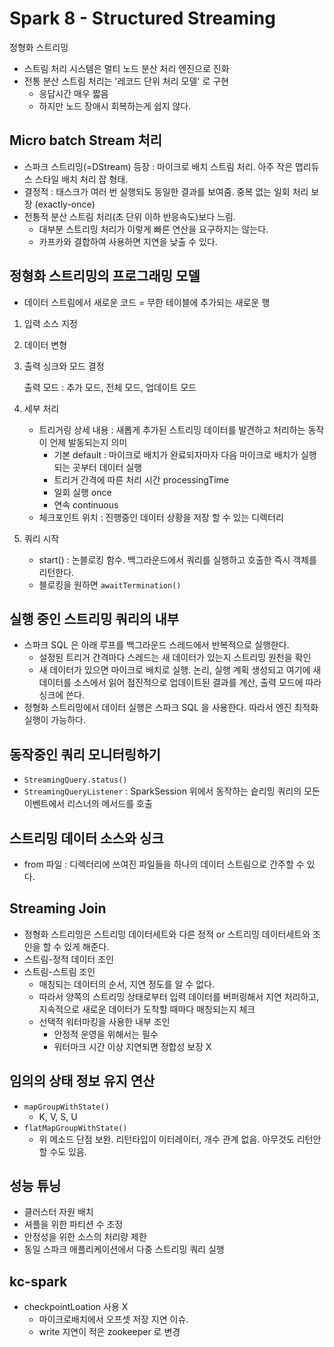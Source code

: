 # Spark 8 - Structured Streaming

정형화 스트리밍

- 스트림 처리 시스템은 멀티 노드 분산 처리 엔진으로 진화
- 전통 분산 스트림 처리는 '레코드 단위 처리 모델' 로 구현
  - 응답시간 매우 짧음
  - 하지만 노드 장애시 회복하는게 쉽지 않다.

## Micro batch Stream 처리

- 스파크 스트리밍(=DStream) 등장 : 마이크로 배치 스트림 처리. 아주 작은 맵리듀스 스타일 배치 처리 잡 형태. 
- 결정적 : 태스크가 여러 번 실행되도 동일한 결과를 보여줌. 중복 없는 일회 처리 보장 (exactly-once)
- 전통적 분산 스트림 처리(초 단위 이하 반응속도)보다 느림.
  - 대부분 스트리밍 처리가 이렇게 빠른 연산을 요구하지는 않는다.
  - 카프카와 결합하여 사용하면 지연을 낮출 수 있다.



## 정형화 스트리밍의 프로그래밍 모델

- 데이터 스트림에서 새로운 코드 = 무한 테이블에 추가되는 새로운 행

1. 입력 소스 지정

2. 데이터 변형

3. 출력 싱크와 모드 결정

   출력 모드 : 추가 모드, 전체 모드, 업데이트 모드

4. 세부 처리

   - 트리거링 상세 내용 : 새롭게 추가된 스트리밍 데이터를 발견하고 처리하는 동작이 언제 발동되는지 의미
     - 기본 default : 마이크로 배치가 완료되자마자 다음 마이크로 배치가 실행되는 곳부터 데이터 실행
     - 트리거 간격에 따른 처리 시간 processingTime
     - 일회 실행 once
     - 연속 continuous
   - 체크포인트 위치 : 진행중인 데이터 상황을 저장 할 수 있는 디렉터리

5. 쿼리 시작

   - start() : 논블로킹 함수. 백그라운드에서 쿼리를 실행하고 호출한 즉시 객체를 리턴한다.
   - 블로킹을 원하면 `awaitTermination()` 



## 실행 중인 스트리밍 쿼리의 내부

- 스파크 SQL 은 아래 루프를 백그라운드 스레드에서 반복적으로 실행한다.
  - 설정된 트리거 간격마다 스레드는 새 데이터가 있는지 스트리밍 원천을 확인
  - 새 데이터가 있으면 마이크로 배치로 실행. 논리, 실행 계획 생성되고 여기에 새 데이터를 소스에서 읽어 점진적으로 업데이트된 결과를 계산, 출력 모드에 따라 싱크에 쓴다.
- 정형화 스트리밍에서 데이터 실행은 스파크 SQL 을 사용한다. 따라서 엔진 최적화 실행이 가능하다.



## 동작중인 쿼리 모니터링하기

- `StreamingQuery.status()`
- `StreamingQueryListener` : SparkSession 위에서 동작하는 슽리밍 쿼리의 모든 이벤트에서 리스너의 메서드를 호출



## 스트리밍 데이터 소스와 싱크

- from 파일 : 디렉터리에 쓰여진 파일들을 하나의 데이터 스트림으로 간주할 수 있다.



## Streaming Join

- 정형화 스트리밍은 스트리밍 데이터세트와 다른 정적 or 스트리밍 데이터세트와 조인을 할 수 있게 해준다.
- 스트림-정적 데이터 조인
- 스트림-스트림 조인
  - 매칭되는 데이터의 순서, 지연 정도를 알 수 없다.
  - 따라서 양쪽의 스트리밍 상태로부터 입력 데이터를 버퍼링해서 지연 처리하고, 지속적으로 새로운 데이터가 도착할 때마다 매칭되는지 체크
  - 선택적 워터마킹을 사용한 내부 조인
    - 안정적 운영을 위해서는 필수
    - 워터마크 시간 이상 지연되면 정합성 보장 X



## 임의의 상태 정보 유지 연산

- `mapGroupWithState()`
  - K, V, S, U
- `flatMapGroupWithState()`
  - 위 메소드 단점 보완. 리턴타입이 이터레이터, 개수 관계 없음. 아무것도 리턴안할 수도 있음.



## 성능 튜닝

- 클러스터 자원 배치
- 셔플을 위한 파티션 수 조정
- 안정성을 위한 소스의 처리량 제한
- 동일 스파크 애플리케이션에서 다중 스트리밍 쿼리 실행



## kc-spark

- checkpointLoation 사용 X
  - 마이크로배치에서 오프셋 저장 지연 이슈.
  - write 지연이 적은 zookeeper 로 변경

